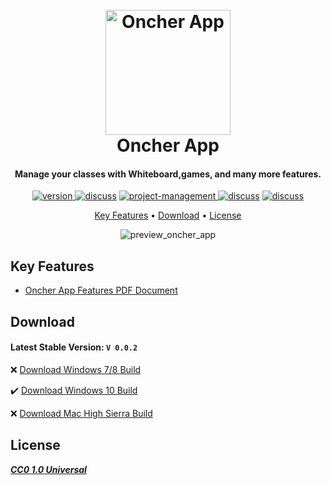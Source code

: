 <h1 align="center">
  <br>
  <a href="#">
<img src="http://157.245.51.210/seedbox/10.png" alt="Oncher App" width="200"></a>
  <br>
  Oncher App
  <br>
</h1>

<h4 align="center">Manage your classes with Whiteboard,games, and many more features.</h4>

<p align="center">
  <a href="https://github.com/aminPial/ONCHER-APP/releases/download/0.0.1/Oncher.exe">
    <img src="https://img.shields.io/badge/Version-0.0.2-brightgreen"
         alt="version">
  </a>
 <a href="https://github.com/aminPial/ONCHER-APP/issues">
  <img src="https://img.shields.io/badge/bug%20report-on%20github-cyan"
alt="discuss"></a>

<a href="https://github.com/aminPial/ONCHER-APP/projects">
    <img src="https://img.shields.io/badge/Project Management-on github-yellow"
         alt="project-management">
  </a>

  <a href="https://github.com/aminPial/ONCHER-APP/discussions/1">
  <img src="https://img.shields.io/badge/discuss%20features-on%20github-blue"
alt="discuss"></a>

 <a href="https://sentry.io/organizations/amin-pial/issues/?project=5816571">
  <img src="https://img.shields.io/badge/issue%20tracking-on%20sentry-red"
alt="discuss"></a>



</p>

<p align="center">
  <a href="#key-features">Key Features</a> •
  <a href="#download">Download</a> •
  <a href="#license">License</a>
</p>

<center>
<img alt="preview_oncher_app" src="http://157.245.51.210/seedbox/preview-v-0-0-1.gif">
</center>

## Key Features

* [Oncher App Features PDF Document](https://github.com/aminPial/ONCHER-APP/blob/main/static/files/ONCHER_APP_v2.pdf)

## Download

<h4>Latest Stable Version: <b><code>V 0.0.2</code></b> </h4>

❌ [Download Windows 7/8 Build]()

✔️ [Download Windows 10 Build](https://github.com/aminPial/ONCHER-APP/releases/download/0.0.2/Oncher.exe)

❌ [Download Mac High Sierra Build]()

## License

<b><i><a href='https://github.com/aminPial/ONCHER-APP/blob/main/LICENSE'>CC0 1.0 Universal</a></i></b>
